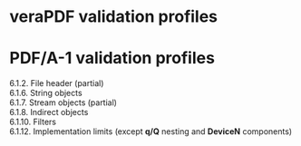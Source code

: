 # veraPDF validation profiles

# PDF/A-1 validation profiles
6.1.2. File header (partial)<br>
6.1.6. String objects<br>
6.1.7. Stream objects (partial)<br>
6.1.8. Indirect objects<br>
6.1.10. Filters<br>
6.1.12. Implementation limits (except <b>q/Q</b> nesting and <b>DeviceN</b> components)
